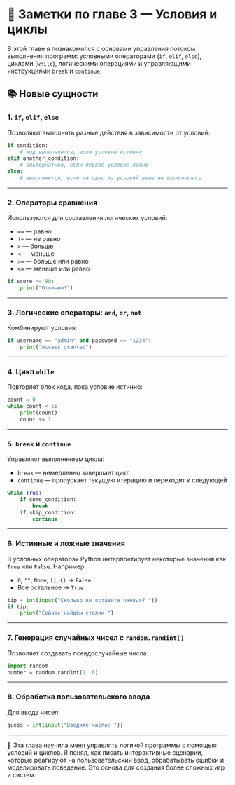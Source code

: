 # 📝 Заметки по главе 3 — Условия и циклы

В этой главе я познакомился с основами управления потоком выполнения программ: условными операторами (`if`, `elif`, `else`), циклами (`while`), логическими операциями и управляющими инструкциями `break` и `continue`.

## 📚 Новые сущности

### 1. `if`, `elif`, `else`  
Позволяют выполнять разные действия в зависимости от условий:

```python
if condition:
    # код выполняется, если условие истинно
elif another_condition:
    # альтернатива, если первое условие ложно
else:
    # выполняется, если ни одно из условий выше не выполнилось
```

---

### 2. Операторы сравнения

Используются для составления логических условий:

* `==` — равно
* `!=` — не равно
* `>` — больше
* `<` — меньше
* `>=` — больше или равно
* `<=` — меньше или равно

```python
if score >= 90:
    print("Отлично!")
```

---

### 3. Логические операторы: `and`, `or`, `not`

Комбинируют условия:

```python
if username == "admin" and password == "1234":
    print("Access granted")
```

---

### 4. Цикл `while`

Повторяет блок кода, пока условие истинно:

```python
count = 0
while count < 5:
    print(count)
    count += 1
```

---

### 5. `break` и `continue`

Управляют выполнением цикла:

* `break` — немедленно завершает цикл
* `continue` — пропускает текущую итерацию и переходит к следующей

```python
while True:
    if some_condition:
        break
    if skip_condition:
        continue
```

---

### 6. Истинные и ложные значения

В условных операторах Python интерпретирует некоторые значения как `True` или `False`. Например:

* `0`, `""`, `None`, `[]`, `{}` → `False`
* Все остальное → `True`

```python
tip = int(input("Сколько вы оставите чаевых? "))
if tip:
    print("Сейчас найдём столик.")
```

---

### 7. Генерация случайных чисел с `random.randint()`  

Позволяет создавать псевдослучайные числа:

```python
import random
number = random.randint(1, 6)
```

---

### 8. Обработка пользовательского ввода

Для ввода чисел:

```python
guess = int(input("Введите число: "))
```
---

📌 Эта глава научила меня управлять логикой программы с помощью условий и циклов. Я понял, как писать интерактивные сценарии, которые реагируют на пользовательский ввод, обрабатывать ошибки и моделировать поведение. Это основа для создания более сложных игр и систем.
